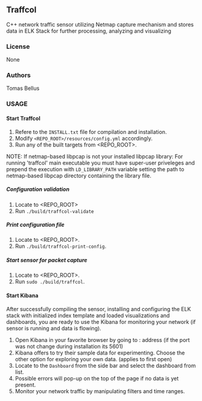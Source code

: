 ## Traffcol

C++ network traffic sensor utilizing Netmap capture mechanism and stores data in ELK Stack for further processing, analyzing and visualizing

### License

None

### Authors

Tomas Bellus

### USAGE
#### Start Traffcol

1. Refere to the `INSTALL.txt` file for compilation and installation.
2. Modify `<REPO_ROOT>/resources/config.yml` accordingly.
3. Run any of the built targets from <REPO_ROOT>.

NOTE: If netmap-based libpcap is not your installed libpcap library:
For running 'traffcol' main executable you must have super-user priveleges
and prepend the execution with `LD_LIBRARY_PATH` variable setting the path to
netmap-based libpcap directory containing the library file.

##### Configuration validation
1. Locate to <REPO_ROOT>
2. Run `./build/traffcol-validate`

##### Print configuration file
1. Locate to <REPO_ROOT>.
2. Run `./build/traffcol-print-config`.

##### Start sensor for packet capture
1. Locate to <REPO_ROOT>.
2. Run `sudo ./build/traffcol`.

#### Start Kibana

After successfully compiling the sensor, installing and configuring the ELK
stack with initialized index template and loaded visualizations and dashboards,
you are ready to use the Kibana for monitoring your network (if sensor is
running and data is flowing).

1. Open Kibana in your favorite browser by going to <host>:<port> address (if
   the port was not change during installation its 5601)
2. Kibana offers to try their sample data for experimenting. Choose the other
   option for exploring your own data. (applies to first open)
3. Locate to the `Dashboard` from the side bar and select the dashboard from
   list.
4. Possible errors will pop-up on the top of the page if no data is yet
   present.
5. Monitor your network traffic by manipulating filters and time ranges. 
